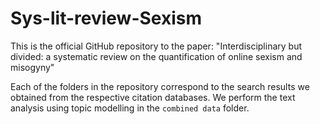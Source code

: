 # Sys-lit-review-Sexism
 
This is the official GitHub repository to the paper: "Interdisciplinary but divided: a systematic review on the quantification of online sexism and misogyny"

Each of the folders in the repository correspond to the search results we obtained from the respective citation databases. We perform the text analysis using topic modelling in the ```combined data``` folder.  
